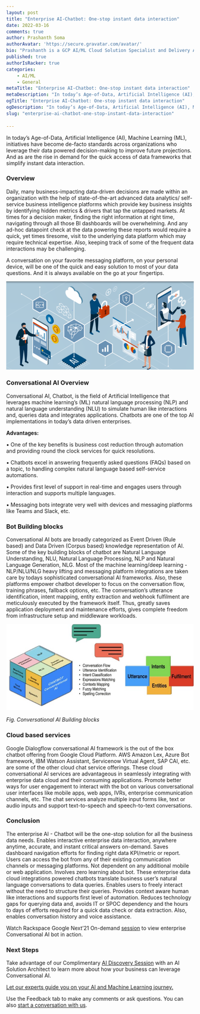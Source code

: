 ```yaml
---
layout: post
title: "Enterprise AI-Chatbot: One-stop instant data interaction"
date: 2022-03-16
comments: true
author: Prashanth Soma
authorAvatar: 'https://secure.gravatar.com/avatar/'
bio: "Prashanth is a GCP AI/ML Cloud Solution Specialist and Delivery Architect of Professional Services at Rackspace. He is passionate about data, artificial intelligence, and machine learning. He loves promoting GCP AI/ML services through webinars and events and sharing his knowledge."
published: true
authorIsRacker: true
categories:
    - AI/ML
    - General
metaTitle: "Enterprise AI-Chatbot: One-stop instant data interaction"
metaDescription: "In today’s Age-of-Data, Artificial Intelligence (AI), Machine Learning (ML), initiatives have become de-facto standards across organizations who leverage their data powered decision-making to improve future projections. And as are the rise in demand for the quick access of data frameworks that simplify instant data interaction."
ogTitle: "Enterprise AI-Chatbot: One-stop instant data interaction"
ogDescription: "In today’s Age-of-Data, Artificial Intelligence (AI), Machine Learning (ML), initiatives have become de-facto standards across organizations who leverage their data powered decision-making to improve future projections. And as are the rise in demand for the quick access of data frameworks that simplify instant data interaction."
slug: "enterprise-ai-chatbot-one-stop-instant-data-interaction"

---
```


In today’s Age-of-Data, Artificial Intelligence (AI), Machine Learning (ML), initiatives have become de-facto standards across organizations who leverage their data powered decision-making to improve future projections. And as are the rise in demand for the quick access of data frameworks that simplify instant data interaction. 

<!--more-->

### Overview
Daily, many business-impacting data-driven decisions are made within an organization with the help of state-of-the-art advanced data analytics/ self-service business intelligence platforms which provide key business insights by identifying hidden metrics & drivers that tap the untapped markets. At times for a decision maker, finding the right information at right time, navigating through all those BI dashboards will be overwhelming. And any ad-hoc datapoint check at the data powering these reports would require a quick, yet times tiresome, visit to the underlying data platform which may require technical expertise. Also, keeping track of some of the frequent data interactions may be challenging.


A conversation on your favorite messaging platform, on your personal device, will be one of the quick and easy solution to most of your data questions. And it is always available on the go at your fingertips.

<img src=Picture8.png title= "" alt="">

### Conversational AI Overview

Conversational AI, Chatbot, is the field of Artificial Intelligence that leverages machine learning’s (ML) natural language processing (NLP) and natural language understanding (NLU) to simulate human like interactions and, queries data and integrates applications. Chatbots are one of the top AI implementations in today’s data driven enterprises.
 
**Advantages:**

▪	One of the key benefits is business cost reduction through automation and providing round the clock services for quick resolutions.

▪	Chatbots excel in answering frequently asked questions (FAQs) based on a topic, to handling complex natural language based self-service automations.

▪	Provides first level of support in real-time and engages users through interaction and supports multiple languages.

▪	Messaging bots integrate very well with devices and messaging platforms like Teams and Slack, etc.


### Bot Building blocks

Conversational AI bots are broadly categorized as Event Driven (Rule based) and Data Driven (Corpus based) knowledge representation of AI. Some of the key building blocks of chatbot are Natural Language Understanding, NLU, Natural Language Processing, NLP and Natural Language Generation, NLG. Most of the machine learning/deep learning - NLP/NLU/NLG heavy lifting and messaging platform integrations are taken care by todays sophisticated conversational AI frameworks. Also, these platforms empower chatbot developer to focus on the conversation flow, training phrases, fallback options, etc. The conversation’s utterance identification, intent mapping, entity extraction and webhook fulfilment are meticulously executed by the framework itself. Thus, greatly saves application deployment and maintenance efforts, gives complete freedom from infrastructure setup and middleware workloads.

<img src=Picture9.png title= "" alt="">

_Fig. Conversational AI Building blocks_


### Cloud based services

Google Dialogflow conversational AI framework is the out of the box chatbot offering from Google Cloud Platform. AWS Amazon Lex, Azure Bot framework, IBM Watson Assistant, Servicenow Virtual Agent, SAP CAI, etc. are some of the other cloud chat service offerings. These cloud conversational AI services are advantageous in seamlessly integrating with enterprise data cloud and their consuming applications. Promote better ways for user engagement to interact with the bot on various conversational user interfaces like mobile apps, web apps, IVRs, enterprise communication channels, etc. The chat services analyze multiple input forms like, text or audio inputs and support text-to-speech and speech-to-text conversations.

### Conclusion
The enterprise AI - Chatbot will be the one-stop solution for all the business data needs. Enables interactive enterprise data interaction, anywhere anytime, accurate, and instant critical answers on-demand. Saves dashboard navigation efforts for finding right data KPI/metric or report. Users can access the bot from any of their existing communication channels or messaging platforms. Not dependent on any additional mobile or web application. Involves zero learning about bot. These enterprise data cloud integrations powered chatbots translate business user’s natural language conversations to data queries. Enables users to freely interact without the need to structure their queries. Provides context aware human like interactions and supports first level of automation. Reduces technology gaps for querying data and, avoids IT or SPOC dependency and the hours to days of efforts required for a quick data check or data extraction. Also, enables conversation history and voice assistance. 

Watch Rackspace Google Next’21 On-demand [session](https://www.youtube.com/watch?v=SPnDPvF8ApY) to view enterprise Conversational AI bot in action.

### Next Steps

Take advantage of our Complimentary [AI Discovery Session](https://www.rackspace.com/lp/ai-ml-consultation) with an AI Solution Architect to learn more about how your business can leverage Conversational AI.


<a class="cta red" id="cta" href="https://www.rackspace.com/data/ai-machine-learning">Let our experts guide you on your AI and Machine Learning journey.</a>

Use the Feedback tab to make any comments or ask questions. You can also
[start a conversation with us](https://www.rackspace.com/contact).
